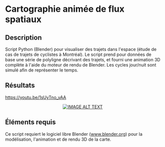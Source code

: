 # Cartographie animée de flux spatiaux

## Description

Script Python (Blender) pour visualiser des trajets dans l'espace (étude de cas de trajets de cyclistes à Montréal). Le script prend pour données de base une série de polyligne décrivant des trajets, et fourni une animation 3D complète à l'aide du moteur de rendu de Blender.
Les cycles jour/nuit sont simulé afin de représenter le temps.

## Résultats

https://youtu.be/1sUyTno_vAA

<div align="center">
  <a href="https://www.youtube.com/watch?v=1sUyTno_vAA"><img src="https://img.youtube.com/vi/1sUyTno_vAA/0.jpg" alt="IMAGE ALT TEXT"></a>
</div>

## Éléments requis

Ce script requiert le logiciel libre Blender (www.blender.org) pour la modélisation, l'animation et de rendu 3D de la carte.
